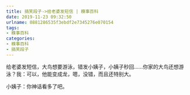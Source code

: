 ```yaml
---
title: 搞笑段子->给老婆发短信 | 糗事百科
date: 2019-11-23 09:32:50
urlname: 0881286535f3ebdf2e7345276e070154
tags: 
- 糗事百科
categories:
- 糗事百科
- 搞笑段子
---
```

给老婆发短信，大鸟想要游泳，错发小姨子，小姨子秒回……你家的大鸟还想游泳？我：可以，他能变成龙，嗯，没错，而且还特别大。

小姨子：你神话看多了吧。


